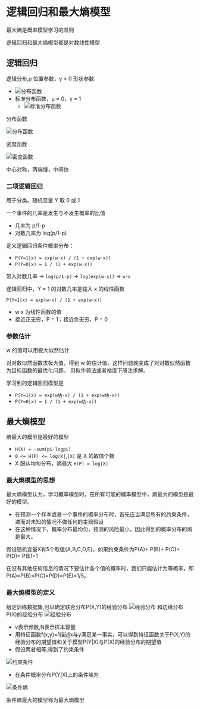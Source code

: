 # 逻辑回归和最大熵模型
最大熵是概率模型学习的准则

逻辑回归和最大熵模型都是对数线性模型

## 逻辑回归
逻辑分布,μ 位置参数，γ > 0 形状参数
- ![分布函数](https://bkimg.cdn.bcebos.com/formula/d11416553201a4598727c0d9f03710db.svg)
- 标准分布函数，μ = 0，γ = 1
  - ![标准分布函数](https://bkimg.cdn.bcebos.com/formula/1b3a371c7b4f1cb2809cbb9da53a0415.svg)

分布函数

![分布函数](https://note.youdao.com/yws/api/personal/file/105EEFFA739E433FB6DA3E7FABA39B6B?method=download&shareKey=755d13b1346b2c2f2539b25bcac851a5)

密度函数

![密度函数](https://note.youdao.com/yws/api/personal/file/BC223D8CD9DE40A7B4382E75D50B3695?method=download&shareKey=55d6dbb829daf4939944917720169d16)

中心对称，两端慢，中间快

### 二项逻辑回归
用于分类。随机变量 Y 取 0 或 1

一个事件的几率是发生与不发生概率的比值
- 几率为 p/1-p
- 对数几率为 log(p/1-p)

定义逻辑回归条件概率分布：
- `P(Y=1|x) = exp(w·x) / (1 + exp(w·x))`
- `P(Y=0|x) = 1 / (1 + exp(w·x))`

带入对数几率 -> `log(p/1-p)` -> `log(exp(w·x))` -> `w·x`

逻辑回归中，Y = 1 的对数几率是输入 x 的线性函数

`P(Y=1|x) = exp(w·x) / (1 + exp(w·x))`
- w·x 为线性函数的值
- 接近正无穷，P = 1；接近负无穷，P = 0

### 参数估计
w 的值可以用极大似然估计

对对数似然函数求极大值，得到 w 的估计值，这样问题就变成了对对数似然函数为目标函数的最优化问题。
用拟牛顿法或者梯度下降法求解。

学习到的逻辑回归模型是
- `P(Y=1|x) = exp(w估·x) / (1 + exp(w估·x))`
- `P(Y=0|x) = 1 / (1 + exp(w估·x))`


## 最大熵模型
熵最大的模型是最好的模型
- `H(X) = -sum(pi·logpi)`
- `0 <= H(P) <= log|X|`,`|X|` 是 X 的取值个数
- X 服从均匀分布，熵最大 `H(P) = log|X|`

###  最大熵模型的思想
最大熵模型认为，学习概率模型时，在所有可能的概率模型中，熵最大的模型是最好的模型。
- 在预测一个样本或者一个事件的概率分布时，首先应当满足所有的约束条件，进而对未知的情况不做任何的主观假设
- 在这种情况下，概率分布最均匀，预测的风险最小，因此得到的概率分布的熵是最大。

假设随机变量X有5个取值{A,B,C,D,E}，如果约束条件为P(A)+ P(B)+ P(C)+ P(D)+ P(E)=1

在没有其他任何信息的情况下要估计各个值的概率时，我们只能估计为等概率，即P(A)=P(B)=P(C)=P(D)=P(E)=1/5。

### 最大熵模型的定义
给定训练数据集,可以确定联合分布P(X,Y)的经验分布
![经验分布](https://images2018.cnblogs.com/blog/1340182/201803/1340182-20180328154127295-1500038043.png)
和边缘分布P(X)的经验分布
![经验分布](https://images2018.cnblogs.com/blog/1340182/201803/1340182-20180328154141776-1634765352.png)

- v表示频数,N表示样本容量
- 用特征函数f(x,y)=1描述x与y满足某一事实，可以得到特征函数关于P(X,Y)的经验分布的期望值和关于模型P(Y|X)与P(X)的经验分布的期望值
- 假设两者相等,得到了约束条件

![约束条件](https://images2018.cnblogs.com/blog/1340182/201803/1340182-20180328154435423-22674055.png)

- 在条件概率分布P(Y|X)上的条件熵为

![条件熵](https://images2018.cnblogs.com/blog/1340182/201803/1340182-20180328154526636-172871135.png)

条件熵最大的模型称为最大熵模型